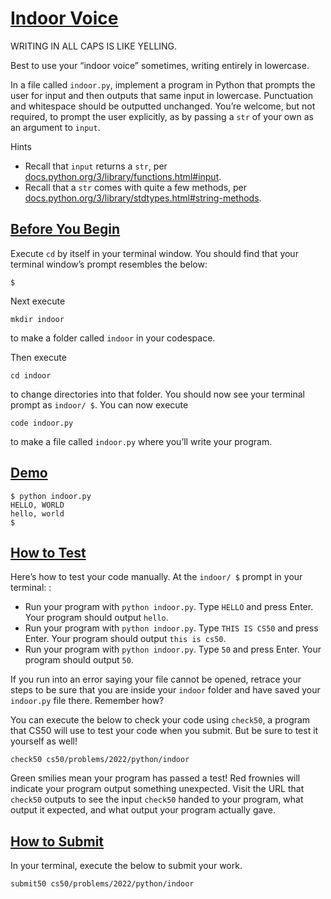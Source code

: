 # [Indoor Voice](#indoor-voice)

WRITING IN ALL CAPS IS LIKE YELLING.

Best to use your “indoor voice” sometimes, writing entirely in
lowercase.

In a file called `indoor.py`, implement a program in Python that prompts
the user for input and then outputs that same input in lowercase.
Punctuation and whitespace should be outputted unchanged. You’re
welcome, but not required, to prompt the user explicitly, as by passing
a `str` of your own as an argument to `input`.

Hints

- Recall that `input` returns a `str`, per
  [docs.python.org/3/library/functions.html#input](https://docs.python.org/3/library/functions.html#input).
- Recall that a `str` comes with quite a few methods, per
  [docs.python.org/3/library/stdtypes.html#string-methods](https://docs.python.org/3/library/stdtypes.html#string-methods).

## [Before You Begin](#before-you-begin)

Execute `cd` by itself in your terminal window. You should find that
your terminal window’s prompt resembles the below:

``` highlight
$
```

Next execute

``` highlight
mkdir indoor
```

to make a folder called `indoor` in your codespace.

Then execute

``` highlight
cd indoor
```

to change directories into that folder. You should now see your terminal
prompt as `indoor/ $`. You can now execute

``` highlight
code indoor.py
```

to make a file called `indoor.py` where you’ll write your program.

## [Demo](#demo)

``` highlight
$ python indoor.py
HELLO, WORLD
hello, world
$
```

## [How to Test](#how-to-test)

Here’s how to test your code manually. At the `indoor/ $` prompt in your
terminal: :

- Run your program with `python indoor.py`. Type `HELLO` and press
  Enter. Your program should output `hello`.
- Run your program with `python indoor.py`. Type `THIS IS CS50` and
  press Enter. Your program should output `this is cs50`.
- Run your program with `python indoor.py`. Type `50` and press Enter.
  Your program should output `50`.

If you run into an error saying your file cannot be opened, retrace your
steps to be sure that you are inside your `indoor` folder and have saved
your `indoor.py` file there. Remember how?

You can execute the below to check your code using `check50`, a program
that CS50 will use to test your code when you submit. But be sure to
test it yourself as well!

``` highlight
check50 cs50/problems/2022/python/indoor
```

Green smilies mean your program has passed a test! Red frownies will
indicate your program output something unexpected. Visit the URL that
`check50` outputs to see the input `check50` handed to your program,
what output it expected, and what output your program actually gave.

## [How to Submit](#how-to-submit)

In your terminal, execute the below to submit your work.

``` highlight
submit50 cs50/problems/2022/python/indoor
```
